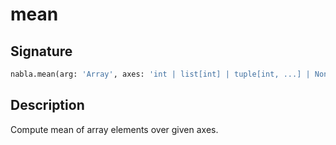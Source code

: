 # mean

## Signature

```python
nabla.mean(arg: 'Array', axes: 'int | list[int] | tuple[int, ...] | None' = None, keep_dims: 'bool' = False) -> 'Array'
```

## Description

Compute mean of array elements over given axes.

